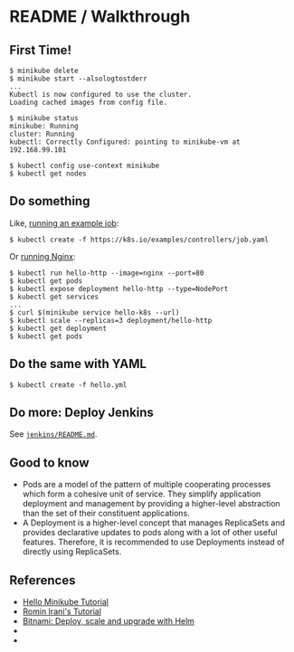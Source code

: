 # README / Walkthrough

## First Time!

    $ minikube delete
    $ minikube start --alsologtostderr
    ...
    Kubectl is now configured to use the cluster.
    Loading cached images from config file.

    $ minikube status
    minikube: Running
    cluster: Running
    kubectl: Correctly Configured: pointing to minikube-vm at 192.168.99.101

    $ kubectl config use-context minikube
    $ kubectl get nodes

## Do something

Like, [running an example job](https://kubernetes.io/docs/concepts/workloads/controllers/jobs-run-to-completion/#running-an-example-job):

    $ kubectl create -f https://k8s.io/examples/controllers/job.yaml

Or [running Nginx](https://kubernetes.io/docs/reference/kubectl/docker-cli-to-kubectl/#docker-run):

    $ kubectl run hello-http --image=nginx --port=80
    $ kubectl get pods
    $ kubectl expose deployment hello-http --type=NodePort
    $ kubectl get services
    ...
    $ curl $(minikube service hello-k8s --url)
    $ kubectl scale --replicas=3 deployment/hello-http
    $ kubectl get deployment
    $ kubectl get pods

## Do the same with YAML

    $ kubectl create -f hello.yml

## Do more: Deploy Jenkins

See [`jenkins/README.md`](jenkins/README.md).

## Good to know

 - Pods are a model of the pattern of multiple cooperating processes which form a cohesive unit of service. They simplify application deployment and management by providing a higher-level abstraction than the set of their constituent applications.
 - A Deployment is a higher-level concept that manages ReplicaSets and provides declarative updates to pods along with a lot of other useful features. Therefore, it is recommended to use Deployments instead of directly using ReplicaSets.

## References

 - [Hello Minikube Tutorial](https://kubernetes.io/docs/tutorials/stateless-application/hello-minikube/#create-a-docker-container-image)
 - [Romin Irani's Tutorial](https://rominirani.com/tutorial-getting-started-with-kubernetes-on-your-windows-laptop-with-minikube-3269b54a226)
 - [Bitnami: Deploy, scale and upgrade with Helm](https://docs.bitnami.com/kubernetes/how-to/deploy-application-kubernetes-helm/)
 - [](https://kubernetes.io/blog/2018/04/30/zero-downtime-deployment-kubernetes-jenkins/)
 - [](https://www.digitalocean.com/community/tutorials/modernizing-applications-for-kubernetes)
